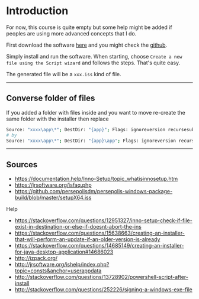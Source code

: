 # Introduction

For now, this course is quite empty but some help
might be added if peoples are using more advanced
concepts that I do.

First download the software [here](https://jrsoftware.org/isdl.php#stable)
and you might check the [github](https://github.com/jrsoftware/issrc).

Simply install and run the software. When starting, choose
``Create a new file using the Script wizard`` and
follows the steps. That's quite easy.

The generated file will be a ``xxx.iss`` kind of file.

<hr class="sr">

## Converse folder of files

If you added a folder with files inside and you want
to move re-create the same folder with the installer
then replace

```bash
Source: "xxxx\app\*"; DestDir: "{app}"; Flags: ignoreversion recursesubdirs createallsubdirs
# by
Source: "xxxx\app\*"; DestDir: "{app}\app"; Flags: ignoreversion recursesubdirs createallsubdirs
```

<hr class="sl">

## Sources

* <https://documentation.help/Inno-Setup/topic_whatisinnosetup.htm>
* <https://jrsoftware.org/isfaq.php>
* <https://github.com/persepolisdm/persepolis-windows-package-build/blob/master/setupX64.iss>

Help

* <https://stackoverflow.com/questions/12951327/inno-setup-check-if-file-exist-in-destination-or-else-if-doesnt-abort-the-ins>
* <https://stackoverflow.com/questions/15638663/creating-an-installer-that-will-perform-an-update-if-an-older-version-is-already>
* <https://stackoverflow.com/questions/14685149/creating-an-installer-for-java-desktop-application#14686023>
* <http://izpack.org/>
* <http://jrsoftware.org/ishelp/index.php?topic=consts&anchor=userappdata>
* <http://stackoverflow.com/questions/13728902/powershell-script-after-install>
* <http://stackoverflow.com/questions/252226/signing-a-windows-exe-file>